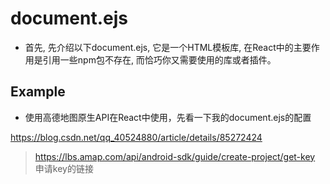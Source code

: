 # document.ejs
- 首先, 先介绍以下document.ejs, 它是一个HTML模板库, 在React中的主要作用是引用一些npm包不存在, 而恰巧你又需要使用的库或者插件。

## Example

- 使用高德地图原生API在React中使用，先看一下我的document.ejs的配置


https://blog.csdn.net/qq_40524880/article/details/85272424

> https://lbs.amap.com/api/android-sdk/guide/create-project/get-key 
> 申请key的链接